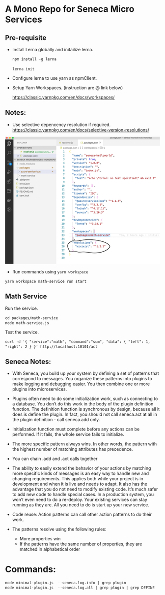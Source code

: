 # A Mono Repo for Seneca Micro Services

## Pre-requisite

- Install Lerna globally and initailize lerna.

  ```
  npm install -g lerna

  lerna init
  ```

- Configure lerna to use yarn as npmClient.

- Setup Yarn Workspaces. (instruction are @ link below)

  https://classic.yarnpkg.com/en/docs/workspaces/

## Notes:

- Use selective depencency resolution if required.
  https://classic.yarnpkg.com/en/docs/selective-version-resolutions/

![Selective Dependency Resolution](./readme-images/selective-dependency-resolution.jpg)

- Run commands using `yarn workspace`

```
yarn workspace math-service run start
```

## Math Service
Run the service.

```
cd packages/math-service
node math-service.js
```

Test the service.
```
curl -d '{ "service":"math", "command":"sum", "data": { "left": 1, "right": 2 } }' http://localhost:10101/act
```



## Seneca Notes:

- With Seneca, you build up your system by defining a set of patterns that correspond to messages. You organize these patterns into plugins to make logging and debugging easier. You then combine one or more plugins into microservices.

- Plugins often need to do some initialization work, such as connecting to a database. You don’t do this work in the body of the plugin definition function. The definition function is synchronous by design, because all it does is define the plugin. In fact, you should not call seneca.act at all in the plugin definition - call seneca.add only.

- Initialization function must complete before any actions can be performed. If it fails, the whole service fails to initialize.

- The more specific pattern always wins. In other words, the pattern with the highest number of matching attributes has precedence.

- You can chain .add and .act calls together

- The ability to easily extend the behavior of your actions by matching more specific kinds of messages is an easy way to handle new and changing requirements. This applies both while your project is in development and when it is live and needs to adapt. It also has the advantage that you do not need to modify existing code. It’s much safer to add new code to handle special cases. In a production system, you won’t even need to do a re-deploy. Your existing services can stay running as they are. All you need to do is start up your new service.

- Code reuse: Action patterns can call other action patterns to do their work. 

- The patterns resolve using the following rules:

  - More properties win
  - If the patterns have the same number of properties, they are matched in alphabetical order

# Commands:

```
node minimal-plugin.js  --seneca.log.info | grep plugin
node minimal-plugin.js  --seneca.log.all | grep plugin | grep DEFINE
```